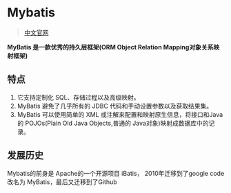 # Mybatis

> [中文官网](https://mybatis.org/mybatis-3/zh/index.html)


**MyBatis 是一款优秀的持久层框架(ORM Object Relation Mapping对象关系映射框架)**

## 特点

1. 它支持定制化 SQL、存储过程以及高级映射。
2. MyBatis 避免了几乎所有的 JDBC 代码和手动设置参数以及获取结果集。
3. MyBatis 可以使用简单的 XML 或注解来配置和映射原生信息，将接口和Java 的 POJOs(Plain Old Java Objects,普通的 Java对象)映射成数据库中的记录。

## 发展历史

Mybatis的前身是 Apache的一个开源项目 iBatis， 2010年迁移到了google code 改名为 MyBatis，最后又迁移到了Github


